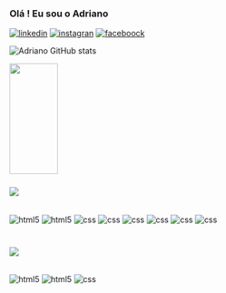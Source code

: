 ### Olá ! Eu sou o Adriano

[![linkedin](https://img.shields.io/badge/LinkedIn-0077B5?style=for-the-badge&logo=linkedin&logoColor=white)](https://www.linkedin.com/in/adriano-dos-santos-07a688120/)
[![instagran](https://img.shields.io/badge/Instagram-E4405F?style=for-the-badge&logo=instagram&logoColor=white)](https://www.instagram.com/adrianospalenza/)
[![faceboock](https://img.shields.io/badge/Facebook-1877F2?style=for-the-badge&logo=facebook&logoColor=white)](https://www.facebook.com/adriano.spalenza.7)



![Adriano GitHub stats](https://github-readme-stats.vercel.app/api?username=adrianospalenzaa&show_icons=true&theme=radical)

  <img width="41%" height="195px" src="https://github-readme-stats.vercel.app/api/top-langs/?username=adrianospalenzaa&layout=compact&hide_border=true&title_color=00bfbf&text_color=00bfbf&bg_color=0d1117" />
</div>

### <p align="center">
<img src="http://img.shields.io/static/v1?label=&message=TECNOLOGIAS%20UTILIZADAS&color=GREEN&style=for-the-badge"/>
</p>

<div style="display: inline_block"><br/>


<img align= "center" alt="html5" src="https://img.shields.io/badge/Python-14354C?style=for-the-badge&logo=python&logoColor=white">
<img align= "center" alt="html5" src="https://img.shields.io/badge/HTML5-E34F26?style=for-the-badge&logo=html5&logoColor=white">
<img align= "center" alt="css" src="https://img.shields.io/badge/CSS-239120?&style=for-the-badge&logo=css3&logoColor=white">
<img align= "center" alt="css" src="https://img.shields.io/badge/Anaconda-%2344A833.svg?style=for-the-badge&logo=anaconda&logoColor=white">
<img align= "center" alt="css" src="https://img.shields.io/badge/phpstorm-143?style=for-the-badge&logo=phpstorm&logoColor=black&color=black&labelColor=darkorchid">
<img align= "center" alt="css" src="https://img.shields.io/badge/pycharm-143?style=for-the-badge&logo=pycharm&logoColor=black&color=black&labelColor=green">
<img align= "center" alt="css" src="https://img.shields.io/badge/Visual_Studio-5C2D91?style=for-the-badge&logo=visual%20studio&logoColor=white">
<img align= "center" alt="css" src="https://img.shields.io/badge/Windows-0078D6?style=for-the-badge&logo=windows&logoColor=white">


</div></BR>

### <p align="center">
<img src="http://img.shields.io/static/v1?label=STATUS&message=EM%20DESENVOLVIMENTO&color=GREEN&style=for-the-badge"/>
</p>

<div style="display: inline_block"><br/>
<img align= "center" alt="html5" src="https://img.shields.io/badge/Python-14354C?style=for-the-badge&logo=python&logoColor=white">
<img align= "center" alt="html5" src="https://img.shields.io/badge/HTML5-E34F26?style=for-the-badge&logo=html5&logoColor=white">
<img align= "center" alt="css" src="https://img.shields.io/badge/CSS-239120?&style=for-the-badge&logo=css3&logoColor=white">
</div>

